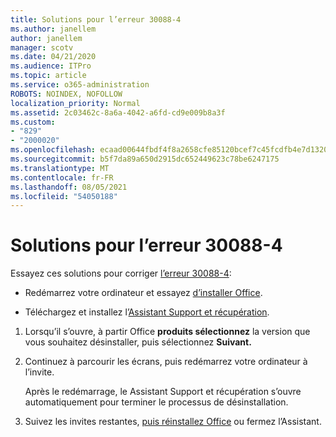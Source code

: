 ```yaml
---
title: Solutions pour l’erreur 30088-4
ms.author: janellem
author: janellem
manager: scotv
ms.date: 04/21/2020
ms.audience: ITPro
ms.topic: article
ms.service: o365-administration
ROBOTS: NOINDEX, NOFOLLOW
localization_priority: Normal
ms.assetid: 2c03462c-8a6a-4042-a6fd-cd9e009b8a3f
ms.custom:
- "829"
- "2000020"
ms.openlocfilehash: ecaad00644fbdf4f8a2658cfe85120bcef7c45fcdfb4e7d1320234c69f9fac80
ms.sourcegitcommit: b5f7da89a650d2915dc652449623c78be6247175
ms.translationtype: MT
ms.contentlocale: fr-FR
ms.lasthandoff: 08/05/2021
ms.locfileid: "54050188"
---
```

# <a name="solutions-for-error-30088-4"></a>Solutions pour l’erreur 30088-4

Essayez ces solutions pour corriger [l’erreur 30088-4](https://support.office.com/article/d5df89a9-0507-4b4c-92f9-22f457e630aa?wt.mc_id=Alchemy_ClientDIA):
  
- Redémarrez votre ordinateur et essayez [d’installer Office](https://portal.office.com/OLS/MySoftware.aspx).

- Téléchargez et installez l’[Assistant Support et récupération](https://aka.ms/SARA-OfficeUninstall-Alchemy).

1. Lorsqu’il s’ouvre, à partir Office **produits sélectionnez** la version que vous souhaitez désinstaller, puis sélectionnez **Suivant.**

2. Continuez à parcourir les écrans, puis redémarrez votre ordinateur à l’invite.

    Après le redémarrage, le Assistant Support et récupération s’ouvre automatiquement pour terminer le processus de désinstallation.

3. Suivez les invites restantes, [puis réinstallez Office](https://portal.office.com/OLS/MySoftware.aspx) ou fermez l’Assistant.
